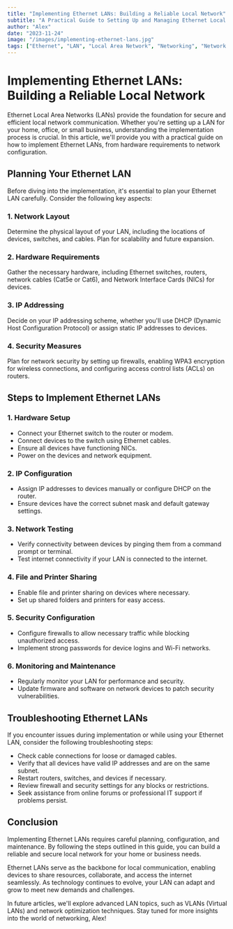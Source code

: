 ```yaml
---
title: "Implementing Ethernet LANs: Building a Reliable Local Network"
subtitle: "A Practical Guide to Setting Up and Managing Ethernet Local Area Networks"
author: "Alex"
date: "2023-11-24"
image: "/images/implementing-ethernet-lans.jpg"
tags: ["Ethernet", "LAN", "Local Area Network", "Networking", "Network Setup"]
---
```


# Implementing Ethernet LANs: Building a Reliable Local Network

Ethernet Local Area Networks (LANs) provide the foundation for secure and efficient local network communication. Whether you're setting up a LAN for your home, office, or small business, understanding the implementation process is crucial. In this article, we'll provide you with a practical guide on how to implement Ethernet LANs, from hardware requirements to network configuration.

## Planning Your Ethernet LAN

Before diving into the implementation, it's essential to plan your Ethernet LAN carefully. Consider the following key aspects:

### 1. Network Layout

Determine the physical layout of your LAN, including the locations of devices, switches, and cables. Plan for scalability and future expansion.

### 2. Hardware Requirements

Gather the necessary hardware, including Ethernet switches, routers, network cables (Cat5e or Cat6), and Network Interface Cards (NICs) for devices.

### 3. IP Addressing

Decide on your IP addressing scheme, whether you'll use DHCP (Dynamic Host Configuration Protocol) or assign static IP addresses to devices.

### 4. Security Measures

Plan for network security by setting up firewalls, enabling WPA3 encryption for wireless connections, and configuring access control lists (ACLs) on routers.

## Steps to Implement Ethernet LANs

### 1. Hardware Setup

- Connect your Ethernet switch to the router or modem.
- Connect devices to the switch using Ethernet cables.
- Ensure all devices have functioning NICs.
- Power on the devices and network equipment.

### 2. IP Configuration

- Assign IP addresses to devices manually or configure DHCP on the router.
- Ensure devices have the correct subnet mask and default gateway settings.

### 3. Network Testing

- Verify connectivity between devices by pinging them from a command prompt or terminal.
- Test internet connectivity if your LAN is connected to the internet.

### 4. File and Printer Sharing

- Enable file and printer sharing on devices where necessary.
- Set up shared folders and printers for easy access.

### 5. Security Configuration

- Configure firewalls to allow necessary traffic while blocking unauthorized access.
- Implement strong passwords for device logins and Wi-Fi networks.

### 6. Monitoring and Maintenance

- Regularly monitor your LAN for performance and security.
- Update firmware and software on network devices to patch security vulnerabilities.

## Troubleshooting Ethernet LANs

If you encounter issues during implementation or while using your Ethernet LAN, consider the following troubleshooting steps:

- Check cable connections for loose or damaged cables.
- Verify that all devices have valid IP addresses and are on the same subnet.
- Restart routers, switches, and devices if necessary.
- Review firewall and security settings for any blocks or restrictions.
- Seek assistance from online forums or professional IT support if problems persist.

## Conclusion

Implementing Ethernet LANs requires careful planning, configuration, and maintenance. By following the steps outlined in this guide, you can build a reliable and secure local network for your home or business needs.

Ethernet LANs serve as the backbone for local communication, enabling devices to share resources, collaborate, and access the internet seamlessly. As technology continues to evolve, your LAN can adapt and grow to meet new demands and challenges.

In future articles, we'll explore advanced LAN topics, such as VLANs (Virtual LANs) and network optimization techniques. Stay tuned for more insights into the world of networking, Alex!
